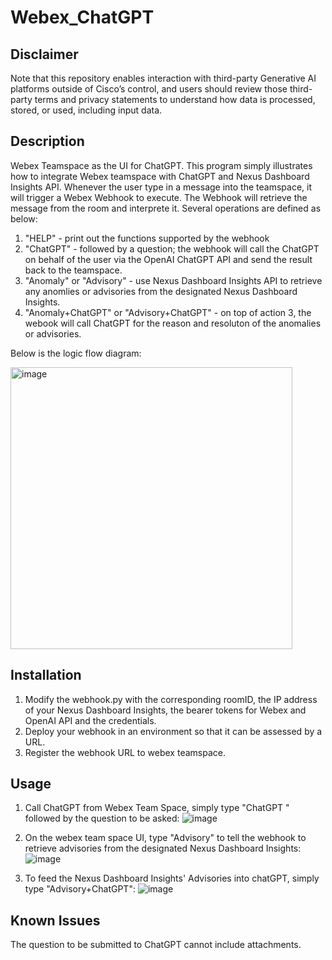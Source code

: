 # Webex_ChatGPT

## Disclaimer
Note that this repository enables interaction with third-party Generative AI platforms outside of Cisco’s control, and users should review those third-party terms and privacy statements to understand how data is processed, stored, or used, including input data.

## Description
Webex Teamspace as the UI for ChatGPT. This program simply illustrates how to integrate Webex teamspace with ChatGPT and Nexus Dashboard Insights API. Whenever the user type in a message into the teamspace, it will trigger a Webex Webhook to execute. The Webhook will retrieve the message  from the room and interprete it. Several operations are defined as below:

 1. "HELP" - print out the functions supported by the webhook
 2. "ChatGPT" - followed by a question; the webhook will call the ChatGPT on behalf of the user via the OpenAI ChatGPT API and send the result back to the teamspace.
 3. "Anomaly" or "Advisory" - use Nexus Dashboard Insights API to retrieve any anomlies or advisories from the designated Nexus Dashboard Insights.
 4. "Anomaly+ChatGPT" or "Advisory+ChatGPT" - on top of action 3, the webook will call ChatGPT for the reason and resoluton of the anomalies or advisories.

Below is the logic flow diagram:


<img width="451" alt="image" src="https://github.com/philiwon8868/Webex_ChatGPT/assets/8743281/4653564b-8203-4c2a-8616-61133b10434b">


## Installation
1. Modify the webhook.py with the corresponding roomID, the IP address of your Nexus Dashboard Insights, the bearer tokens for Webex and OpenAI API and the credentials.
2. Deploy your webhook in an environment so that it can be assessed by a URL.
3. Register the webhook URL to webex teamspace.

## Usage
1. Call ChatGPT from Webex Team Space, simply type "ChatGPT " followed by the question to be asked:
![image](https://github.com/philiwon8868/Webex_ChatGPT/assets/8743281/dd52dfd2-fa2a-49ec-9731-0de5aeb0102d)

2. On the webex team space UI, type "Advisory" to tell the webhook to retrieve advisories from the designated Nexus Dashboard Insights:
![image](https://github.com/philiwon8868/Webex_ChatGPT/assets/8743281/4c43d1f6-bb32-49ea-95cd-8b144b9d48d2)

3. To feed the Nexus Dashboard Insights' Advisories into chatGPT, simply type "Advisory+ChatGPT":
![image](https://github.com/philiwon8868/Webex_ChatGPT/assets/8743281/f7661f90-a50a-4488-a576-2ff527ab61b1)


## Known Issues
The question to be submitted to ChatGPT cannot include attachments.





